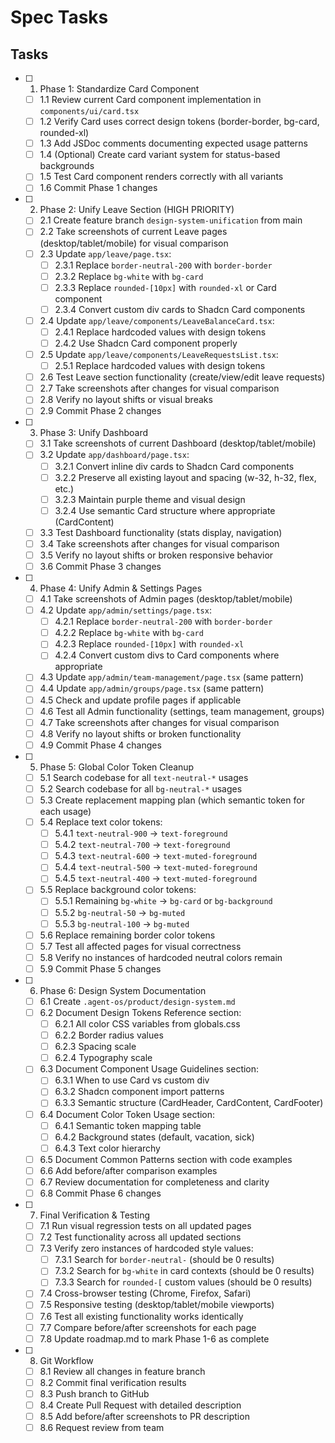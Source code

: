 # Spec Tasks

## Tasks

- [ ] 1. Phase 1: Standardize Card Component
  - [ ] 1.1 Review current Card component implementation in `components/ui/card.tsx`
  - [ ] 1.2 Verify Card uses correct design tokens (border-border, bg-card, rounded-xl)
  - [ ] 1.3 Add JSDoc comments documenting expected usage patterns
  - [ ] 1.4 (Optional) Create card variant system for status-based backgrounds
  - [ ] 1.5 Test Card component renders correctly with all variants
  - [ ] 1.6 Commit Phase 1 changes

- [ ] 2. Phase 2: Unify Leave Section (HIGH PRIORITY)
  - [ ] 2.1 Create feature branch `design-system-unification` from main
  - [ ] 2.2 Take screenshots of current Leave pages (desktop/tablet/mobile) for visual comparison
  - [ ] 2.3 Update `app/leave/page.tsx`:
    - [ ] 2.3.1 Replace `border-neutral-200` with `border-border`
    - [ ] 2.3.2 Replace `bg-white` with `bg-card`
    - [ ] 2.3.3 Replace `rounded-[10px]` with `rounded-xl` or Card component
    - [ ] 2.3.4 Convert custom div cards to Shadcn Card components
  - [ ] 2.4 Update `app/leave/components/LeaveBalanceCard.tsx`:
    - [ ] 2.4.1 Replace hardcoded values with design tokens
    - [ ] 2.4.2 Use Shadcn Card component properly
  - [ ] 2.5 Update `app/leave/components/LeaveRequestsList.tsx`:
    - [ ] 2.5.1 Replace hardcoded values with design tokens
  - [ ] 2.6 Test Leave section functionality (create/view/edit leave requests)
  - [ ] 2.7 Take screenshots after changes for visual comparison
  - [ ] 2.8 Verify no layout shifts or visual breaks
  - [ ] 2.9 Commit Phase 2 changes

- [ ] 3. Phase 3: Unify Dashboard
  - [ ] 3.1 Take screenshots of current Dashboard (desktop/tablet/mobile)
  - [ ] 3.2 Update `app/dashboard/page.tsx`:
    - [ ] 3.2.1 Convert inline div cards to Shadcn Card components
    - [ ] 3.2.2 Preserve all existing layout and spacing (w-32, h-32, flex, etc.)
    - [ ] 3.2.3 Maintain purple theme and visual design
    - [ ] 3.2.4 Use semantic Card structure where appropriate (CardContent)
  - [ ] 3.3 Test Dashboard functionality (stats display, navigation)
  - [ ] 3.4 Take screenshots after changes for visual comparison
  - [ ] 3.5 Verify no layout shifts or broken responsive behavior
  - [ ] 3.6 Commit Phase 3 changes

- [ ] 4. Phase 4: Unify Admin & Settings Pages
  - [ ] 4.1 Take screenshots of Admin pages (desktop/tablet/mobile)
  - [ ] 4.2 Update `app/admin/settings/page.tsx`:
    - [ ] 4.2.1 Replace `border-neutral-200` with `border-border`
    - [ ] 4.2.2 Replace `bg-white` with `bg-card`
    - [ ] 4.2.3 Replace `rounded-[10px]` with `rounded-xl`
    - [ ] 4.2.4 Convert custom divs to Card components where appropriate
  - [ ] 4.3 Update `app/admin/team-management/page.tsx` (same pattern)
  - [ ] 4.4 Update `app/admin/groups/page.tsx` (same pattern)
  - [ ] 4.5 Check and update profile pages if applicable
  - [ ] 4.6 Test all Admin functionality (settings, team management, groups)
  - [ ] 4.7 Take screenshots after changes for visual comparison
  - [ ] 4.8 Verify no layout shifts or broken functionality
  - [ ] 4.9 Commit Phase 4 changes

- [ ] 5. Phase 5: Global Color Token Cleanup
  - [ ] 5.1 Search codebase for all `text-neutral-*` usages
  - [ ] 5.2 Search codebase for all `bg-neutral-*` usages
  - [ ] 5.3 Create replacement mapping plan (which semantic token for each usage)
  - [ ] 5.4 Replace text color tokens:
    - [ ] 5.4.1 `text-neutral-900` → `text-foreground`
    - [ ] 5.4.2 `text-neutral-700` → `text-foreground`
    - [ ] 5.4.3 `text-neutral-600` → `text-muted-foreground`
    - [ ] 5.4.4 `text-neutral-500` → `text-muted-foreground`
    - [ ] 5.4.5 `text-neutral-400` → `text-muted-foreground`
  - [ ] 5.5 Replace background color tokens:
    - [ ] 5.5.1 Remaining `bg-white` → `bg-card` or `bg-background`
    - [ ] 5.5.2 `bg-neutral-50` → `bg-muted`
    - [ ] 5.5.3 `bg-neutral-100` → `bg-muted`
  - [ ] 5.6 Replace remaining border color tokens
  - [ ] 5.7 Test all affected pages for visual correctness
  - [ ] 5.8 Verify no instances of hardcoded neutral colors remain
  - [ ] 5.9 Commit Phase 5 changes

- [ ] 6. Phase 6: Design System Documentation
  - [ ] 6.1 Create `.agent-os/product/design-system.md`
  - [ ] 6.2 Document Design Tokens Reference section:
    - [ ] 6.2.1 All color CSS variables from globals.css
    - [ ] 6.2.2 Border radius values
    - [ ] 6.2.3 Spacing scale
    - [ ] 6.2.4 Typography scale
  - [ ] 6.3 Document Component Usage Guidelines section:
    - [ ] 6.3.1 When to use Card vs custom div
    - [ ] 6.3.2 Shadcn component import patterns
    - [ ] 6.3.3 Semantic structure (CardHeader, CardContent, CardFooter)
  - [ ] 6.4 Document Color Token Usage section:
    - [ ] 6.4.1 Semantic token mapping table
    - [ ] 6.4.2 Background states (default, vacation, sick)
    - [ ] 6.4.3 Text color hierarchy
  - [ ] 6.5 Document Common Patterns section with code examples
  - [ ] 6.6 Add before/after comparison examples
  - [ ] 6.7 Review documentation for completeness and clarity
  - [ ] 6.8 Commit Phase 6 changes

- [ ] 7. Final Verification & Testing
  - [ ] 7.1 Run visual regression tests on all updated pages
  - [ ] 7.2 Test functionality across all updated sections
  - [ ] 7.3 Verify zero instances of hardcoded style values:
    - [ ] 7.3.1 Search for `border-neutral-` (should be 0 results)
    - [ ] 7.3.2 Search for `bg-white` in card contexts (should be 0 results)
    - [ ] 7.3.3 Search for `rounded-[` custom values (should be 0 results)
  - [ ] 7.4 Cross-browser testing (Chrome, Firefox, Safari)
  - [ ] 7.5 Responsive testing (desktop/tablet/mobile viewports)
  - [ ] 7.6 Test all existing functionality works identically
  - [ ] 7.7 Compare before/after screenshots for each page
  - [ ] 7.8 Update roadmap.md to mark Phase 1-6 as complete

- [ ] 8. Git Workflow
  - [ ] 8.1 Review all changes in feature branch
  - [ ] 8.2 Commit final verification results
  - [ ] 8.3 Push branch to GitHub
  - [ ] 8.4 Create Pull Request with detailed description
  - [ ] 8.5 Add before/after screenshots to PR description
  - [ ] 8.6 Request review from team
